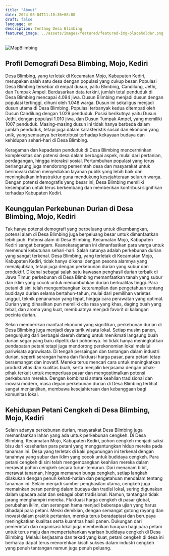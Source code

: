 ```yaml
---
title: "About"
date: 2024-08-04T11:10:36+08:00
draft: false
language: en
description: Tentang Desa Blimbing
featured_image: ../assets/images/featured/featured-img-placeholder.png
---
```


![MapBlimbing](https://i.imgur.com/Sx1sYuf.png)

## Profil Demografi Desa Blimbing, Mojo, Kediri

Desa Blimbing, yang terletak di Kecamatan Mojo, Kabupaten Kediri, merupakan salah satu desa dengan populasi yang cukup besar. Populasi Desa Blimbing tersebar di empat dusun, yaitu Blimbing, Candilung, Jethi, dan Tumpak Ampel. Berdasarkan data terkini, jumlah total penduduk di Desa Blimbing mencapai 4.094 jiwa. Dusun Blimbing menjadi dusun dengan populasi tertinggi, dihuni oleh 1.048 warga. Dusun ini sekaligus menjadi dusun utama di Desa Blimbing. Populasi terbanyak kedua ditempati oleh Dusun Candilung dengan 1.029 penduduk. Posisi berikutnya yaitu Dusun Jethi, dengan populasi 1.010 jiwa, dan Dusun Tumpak Ampel, yang memiliki 1007 penduduk. Masing-masing dusun ini tidak hanya berbeda dalam jumlah penduduk, tetapi juga dalam karakteristik sosial dan ekonomi yang unik, yang semuanya berkontribusi terhadap kekayaan budaya dan kehidupan sehari-hari di Desa Blimbing.

Keragaman dan kepadatan penduduk di Desa Blimbing mencerminkan kompleksitas dan potensi desa dalam berbagai aspek, mulai dari pertanian, perdagangan, hingga interaksi sosial. Pertumbuhan populasi yang terus berlangsung juga mendorong pemerintah desa dan masyarakat untuk berinovasi dalam menyediakan layanan publik yang lebih baik dan meningkatkan infrastruktur guna mendukung kesejahteraan seluruh warga. Dengan potensi demografis yang besar ini, Desa Blimbing memiliki kesempatan untuk terus berkembang dan memberikan kontribusi signifikan terhadap Kabupaten Kediri.

## Keunggulan Perkebunan Durian di Desa Blimbing, Mojo, Kediri

Tak hanya potensi demografi yang berpeluang untuk dikembangkan, potensi alam di Desa Blimbing juga berpeluang besar untuk dimanfaatkan lebih jauh. Potensi alam di Desa Blimbing, Kecamatan Mojo, Kabupaten Kediri sangat beragam. Keanekaragaman ini dimanfaatkan para warga untuk memenuhi kebutuhan sehari-hari. Salah satunya adalah perkebunan durian yang sangat terkenal. Desa Blimbing, yang terletak di Kecamatan Mojo, Kabupaten Kediri, tidak hanya dikenal dengan pesona alamnya yang menakjubkan, tetapi juga dengan perkebunan durian yang subur dan produktif. Dikenal sebagai salah satu kawasan penghasil durian terbaik di Jawa Timur, perkebunan di Desa Blimbing memanfaatkan tanah yang subur dan iklim yang cocok untuk menumbuhkan durian berkualitas tinggi. Para petani di sini telah mengembangkan keterampilan dan pengetahuan tentang budidaya durian selama bertahun-tahun, mulai dari pemilihan varietas unggul, teknik penanaman yang tepat, hingga cara perawatan yang optimal. Durian yang dihasilkan pun memiliki cita rasa yang khas, daging buah yang tebal, dan aroma yang kuat, membuatnya menjadi favorit di kalangan pecinta durian.

Selain memberikan manfaat ekonomi yang signifikan, perkebunan durian di Desa Blimbing juga menjadi daya tarik wisata lokal. Setiap musim panen, pengunjung dari berbagai daerah datang untuk menikmati langsung buah durian segar yang baru dipetik dari pohonnya. Ini tidak hanya meningkatkan pendapatan petani tetapi juga mendorong perekonomian lokal melalui pariwisata agrowisata. Di tengah persaingan dan tantangan dalam industri durian, seperti serangan hama dan fluktuasi harga pasar, para petani tetap bersemangat dan inovatif. Mereka terus mencari cara untuk meningkatkan produktivitas dan kualitas buah, serta menjalin kerjasama dengan pihak-pihak terkait untuk memperluas pasar dan mengoptimalkan potensi perkebunan mereka. Dengan kombinasi antara keahlian tradisional dan inovasi modern, masa depan perkebunan durian di Desa Blimbing terlihat sangat menjanjikan, membawa kesejahteraan dan kebanggaan bagi komunitas lokal.

## Kehidupan Petani Cengkeh di Desa Blimbing, Mojo, Kediri

Selain adanya perkebunan durian, masyarakat Desa Blimbing juga memanfaatkan lahan yang ada untuk perkebunan cengkeh. Di Desa Blimbing, Kecamatan Mojo, Kabupaten Kediri, pohon cengkeh menjadi saksi bisu dari keseharian para petani yang menggantungkan hidup mereka pada tanaman ini. Desa yang terletak di kaki pegunungan ini terkenal dengan tanahnya yang subur dan iklim yang cocok untuk budidaya cengkeh. Para petani cengkeh di sini telah mengembangkan keahlian mereka dalam merawat pohon cengkeh secara turun-temurun. Dari menanam bibit, merawat tanaman, hingga memanen bunga cengkeh, setiap langkah dilakukan dengan penuh kehati-hatian dan pengetahuan mendalam tentang tanaman ini. Selain menjadi sumber penghasilan utama, cengkeh juga memainkan peran penting dalam budaya dan tradisi lokal, sering digunakan dalam upacara adat dan sebagai obat tradisional. Namun, tantangan tidak jarang menghampiri mereka. Fluktuasi harga cengkeh di pasar global, perubahan iklim, dan serangan hama menjadi beberapa ujian yang harus dihadapi para petani. Meski demikian, dengan semangat gotong royong dan inovasi dalam praktik pertanian, mereka terus beradaptasi dan berupaya meningkatkan kualitas serta kuantitas hasil panen. Dukungan dari pemerintah dan organisasi lokal juga memberikan harapan bagi para petani untuk terus maju dan mempertahankan warisan budidaya cengkeh di Desa Blimbing. Melalui kerjasama dan tekad yang kuat, petani cengkeh di desa ini berharap dapat terus menorehkan kisah sukses dalam industri cengkeh yang penuh tantangan namun juga penuh peluang.


